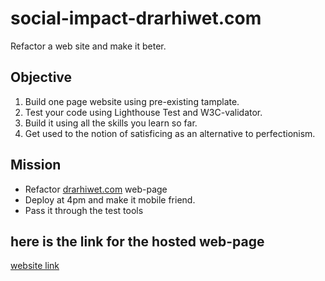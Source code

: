 # social-impact-drarhiwet.com
Refactor a web site and make it beter.
## Objective
1. Build one page website using pre-existing tamplate.
2. Test your code using Lighthouse Test and W3C-validator.
3. Build it using all the skills you learn so far.
4. Get used to the notion of satisficing as an alternative to perfectionism.
## Mission 
* Refactor [drarhiwet.com](https://drarhiwet.com/) web-page
* Deploy at 4pm and make it mobile friend.
* Pass it through the test tools
## here is the link for the hosted web-page
[website link](https://awet100.github.io/social-impact-drarhiwet.com/index.html)


